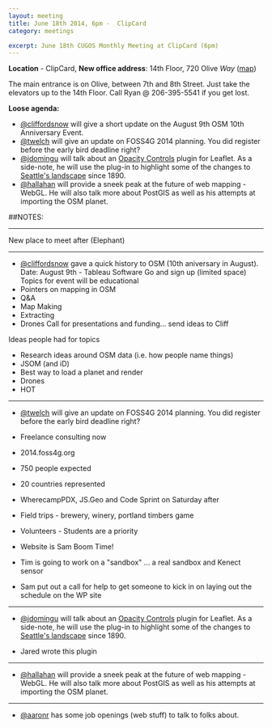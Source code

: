 ```yaml
---
layout: meeting
title: June 18th 2014, 6pm -  ClipCard
category: meetings

excerpt: June 18th CUGOS Monthly Meeting at ClipCard (6pm)
---
```


**Location** -  ClipCard, **New office address**: 14th Floor, 720 Olive *Way*  ([map](http://www.openstreetmap.org/?mlat=47.6141&mlon=-122.3349#map=16/47.6141/-122.3349)) 

The main entrance is on Olive, between 7th and 8th Street. Just take the elevators up to the 14th Floor. Call Ryan 
@ 206-395-5541 if you get lost.

__Loose agenda:__

- [@cliffordsnow](https://github.com/cliffordsnow) will give a short update on the August 9th OSM 10th Anniversary Event.
- [@twelch](https://github.com/twelch) will give an update on FOSS4G 2014 planning.  You did register before the early bird deadline right?
- [@jdomingu](https://github.com/jdomingu) will talk about an [Opacity Controls](https://github.com/lizardtechblog/Leaflet.OpacityControls) plugin for Leaflet. As a side-note, he will use the plug-in to highlight some of the changes to [Seattle's landscape](http://lizardtechblog.github.io/Leaflet.OpacityControls/) since 1890.
- [@hallahan](https://github.com/hallahan) will provide a sneek peak at the future of web mapping - WebGL. He will also talk more about PostGIS as well as his attempts at importing the OSM planet.

##NOTES:

---

New place to meet after (Elephant)

---

- [@cliffordsnow](https://github.com/cliffordsnow) gave a quick history to OSM (10th aniversary in August).
Date: August 9th - Tableau Software 
Go and sign up (limited space)
Topics for event will be educational
- Pointers on mapping in OSM
- Q&A
- Map Making
- Extracting
- Drones
Call for presentations and funding... send ideas to Cliff

Ideas people had for topics
- Research ideas around OSM data (i.e. how people name things)
- JSOM (and iD)
- Best way to load a planet and render
- Drones
- HOT

---

- [@twelch](https://github.com/twelch) will give an update on FOSS4G 2014 planning.  You did register before the early bird deadline right?

- Freelance consulting now
- 2014.foss4g.org
- 750 people expected
- 20 countries represented
- WherecampPDX, JS.Geo and Code Sprint on Saturday after
- Field trips - brewery, winery, portland timbers game
- Volunteers - Students are a priority
- Website is Sam Boom Time!

- Tim is going to work on a "sandbox" ... a real sandbox and Kenect sensor
- Sam put out a call for help to get someone to kick in on laying out the schedule on the WP site

---

- [@jdomingu](https://github.com/jdomingu) will talk about an [Opacity Controls](https://github.com/lizardtechblog/Leaflet.OpacityControls) plugin for Leaflet. As a side-note, he will use the plug-in to highlight some of the changes to [Seattle's landscape](http://lizardtechblog.github.io/Leaflet.OpacityControls/) since 1890.

- Jared wrote this plugin 


---

- [@hallahan](https://github.com/hallahan) will provide a sneek peak at the future of web mapping - WebGL. He will also talk more about PostGIS as well as his attempts at importing the OSM planet.

---

- [@aaronr](https://github.com/aaronr) has some job openings (web stuff) to talk to folks about.
